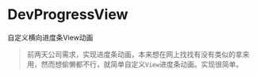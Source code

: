 # DevProgressView
自定义横向进度条View动画

> 前两天公司需求，实现进度条动画，本来想在网上找找有没有类似的拿来用，然而想偷懒都不行，就简单自定义`View`进度条动画。实现很简单。





